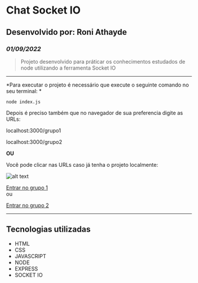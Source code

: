 # Chat Socket IO

## Desenvolvido por: Roni Athayde

### *01/09/2022*

> Projeto desenvolvido para práticar os conhecimentos estudados de node utilizando a ferramenta Socket IO

---

*Para executar o projeto é necessário que execute o seguinte comando no seu terminal: *

`node index.js`

Depois é preciso também que no navegador de sua preferencia digite as URLs:

localhost:3000/grupo1

localhost:3000/grupo2

**OU**

Você pode clicar nas URLs caso já tenha o projeto localmente:

![alt text](./assets/thumbprojetochat.png)

<a href="localhost:3000/grupo1" target="_blank">Entrar no grupo 1</a> </br>
ou

<a href="localhost:3000/grupo2" target="_blank">Entrar no grupo 2</a>

---

## Tecnologias utilizadas

* HTML
* CSS
* JAVASCRIPT
* NODE
* EXPRESS
* SOCKET IO